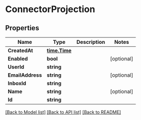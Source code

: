 # ConnectorProjection

## Properties

Name | Type | Description | Notes
------------ | ------------- | ------------- | -------------
**CreatedAt** | [**time.Time**](time.Time) |  | 
**Enabled** | **bool** |  | [optional] 
**UserId** | **string** |  | 
**EmailAddress** | **string** |  | [optional] 
**InboxId** | **string** |  | 
**Name** | **string** |  | [optional] 
**Id** | **string** |  | 

[[Back to Model list]](../README#documentation-for-models) [[Back to API list]](../README#documentation-for-api-endpoints) [[Back to README]](../README)


